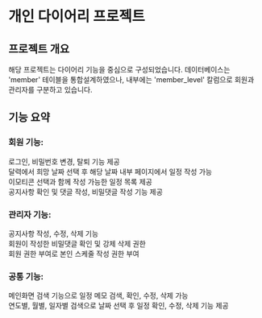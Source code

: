 # 개인 다이어리 프로젝트

## 프로젝트 개요
해당 프로젝트는 다이어리 기능을 중심으로 구성되었습니다. 데이터베이스는 'member' 테이블을 통합설계하였으나, 내부에는 'member_level' 칼럼으로 회원과 관리자를 구분하고 있습니다.

## 기능 요약

### 회원 기능:
로그인, 비밀번호 변경, 탈퇴 기능 제공<br>
달력에서 희망 날짜 선택 후 해당 날짜 내부 페이지에서 일정 작성 가능<br>
이모티콘 선택과 함께 작성 가능한 일정 목록 제공<br>
공지사항 확인 및 댓글 작성, 비밀댓글 작성 기능 제공<br>

### 관리자 기능:
공지사항 작성, 수정, 삭제 기능<br>
회원이 작성한 비밀댓글 확인 및 강제 삭제 권한<br>
회원 권한 부여로 본인 스케줄 작성 권한 부여<br>

### 공통 기능:
메인화면 검색 기능으로 일정 메모 검색, 확인, 수정, 삭제 가능<br>
연도별, 월별, 일자별 검색으로 날짜 선택 후 일정 확인, 수정, 삭제 기능 제공<br>

